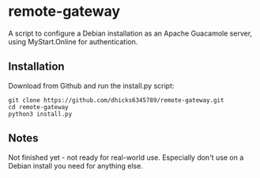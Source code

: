 # remote-gateway
A script to configure a Debian installation as an Apache Guacamole server, using MyStart.Online for authentication.

## Installation
Download from Github and run the install.py script:
```
git clone https://github.com/dhicks6345789/remote-gateway.git
cd remote-gateway
python3 install.py
```

## Notes
Not finished yet - not ready for real-world use. Especially don't use on a Debian install you need for anything else.
